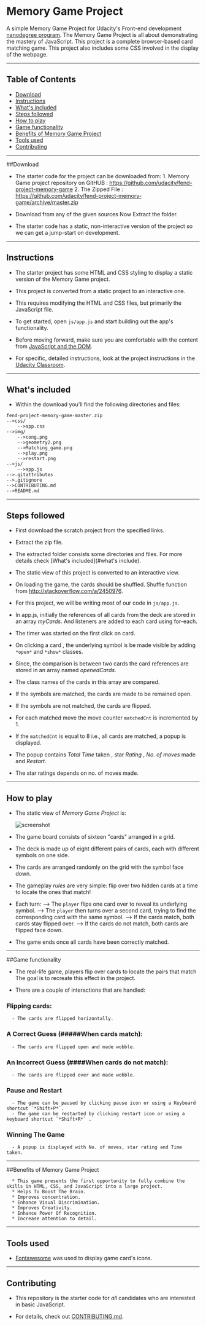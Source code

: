 # Memory Game Project

A simple Memory Game Project for Udacity's Front-end development [nanodegree program](https://www.udacity.com). The Memory Game Project is all about demonstrating the mastery of JavaScript. This project is a complete browser-based card matching game. This project also includes some CSS involved in the display of the webpage.  

--------------------------------------------------------------------------------------------------------------------------

## Table of Contents

* [Download](#download)
* [Instructions](#instructions)
* [What's included](#whats-included)
* [Steps followed](#steps-followed)
* [How to play](#how-to-play)
* [Game functionality](#game-functionality)
* [Benefits of Memory Game Project](#benefits-of-Memory-Game-Project)
* [Tools used](#tools-used)
* [Contributing](#contributing)

--------------------------------------------------------------------------------------------------------------------------

##Download

- The starter code for the project can be downloaded from:
      1. Memory Game project repository on GitHUB : <https://github.com/udacity/fend-project-memory-game>
      2. The Zipped File : <https://github.com/udacity/fend-project-memory-game/archive/master.zip>

- Download from any of the given sources Now Extract the folder.

- The starter code has a static, non-interactive version of the project so we can get a jump-start on development.

--------------------------------------------------------------------------------------------------------------------------

## Instructions

- The starter project has some HTML and CSS styling to display a static version of the Memory Game project.

- This project is converted from a static project to an interactive one.

- This requires modifying the HTML and CSS files, but primarily the JavaScript file.

- To get started, open `js/app.js` and start building out the app's functionality.

- Before moving forward, make sure you are comfortable with the content from [JavaScript and the DOM](https://classroom.udacity.com/courses/ud117).

- For specific, detailed instructions, look at the project instructions in the [Udacity Classroom](https://classroom.udacity.com/me).

--------------------------------------------------------------------------------------------------------------------------

## What's included

- Within the download you'll find the following directories and files:

```
fend-project-memory-game-master.zip
-->css/
    -->app.css
-->img/
    -->cong.png
    -->geometry2.png
    -->Matching_game.png
    -->play.png
    -->restart.png
-->js/
    -->app.js
-->.gitattributes
-->.gitignore
-->CONTRIBUTING.md
-->README.md

```

--------------------------------------------------------------------------------------------------------------------------

## Steps followed

- First download the scratch project from the specified links.

- Extract the zip file.

- The extracted folder consists some directories and files. For more details check [What's included](#what's include).

- The static view of this project is converted to an interactive view.

- On loading the game, the cards should be shuffled. Shuffle function from <http://stackoverflow.com/a/2450976>.

- For this project, we will be writing most of our code in `js/app.js`.

- In app.js, initially the references of all cards from the deck are stored in an array *myCards*. And listeners are added to each card using for-each.

- The timer was started on the first click on card.

- On clicking a card , the underlying symbol is be made visible by adding `*open*` and `*show*` classes.

- Since, the comparison is between two cards the card references are stored in an array named *openedCards*.

- The class names of the cards in this array are compared.

- If the symbols are matched, the cards are made to be remained open.

- If the symbols are not matched, the cards are flipped.

- For each matched move the move counter `matchedCnt` is incremented by 1.

- If the `matchedCnt` is equal to 8 i.e., all cards are matched, a popup is displayed.

- The popup contains *Total Time* taken , star *Rating* , *No. of moves* made and *Restart*.

- The star ratings depends on no. of moves made.

--------------------------------------------------------------------------------------------------------------------------

## How to play
- The static view of *Memory Game Project* is:

  ![screenshot](./img/Matching_game.png)

- The game board consists of sixteen "cards" arranged in a grid.

- The deck is made up of eight different pairs of cards, each with different symbols on one side.

- The cards are arranged randomly on the grid with the symbol face down.

- The gameplay *rules* are very simple: flip over two hidden cards at a time to locate the ones that match!

- Each turn:
	   --> The `player` flips one card over to reveal its underlying symbol.
	   --> The `player` then turns over a second card, trying to find the corresponding card with the same symbol.
     --> If the cards match, both cards stay flipped over.
     --> If the cards do not match, both cards are flipped face down.

- The game ends once all cards have been correctly matched.

--------------------------------------------------------------------------------------------------------------------------

##Game functionality

- The real-life game, players flip over cards to locate the pairs that match The goal is to recreate this effect in the project.

- There are a couple of interactions that are handled:

### Flipping cards:
      - The cards are flipped horizontally.
### A Correct Guess (#####When cards match):
      - The cards are flipped open and made wobble.
### An Incorrect Guess (####When cards do not match):
      - The cards are flipped over and made wobble.
### Pause and Restart
      - The game can be paused by clicking pause icon or using a Keyboard shortcut `*Shift+P*`.
      - The game can be restarted by clicking restart icon or using a keyboard shortcut `*Shift+R*` .
### Winning The Game
      - A popup is displayed with No. of moves, star rating and Time taken.

--------------------------------------------------------------------------------------------------------------------------

##Benefits of Memory Game Project

```
  * This game presents the first opportunity to fully combine the skills in HTML, CSS, and JavaScript into a large project.
  * Helps To Boost The Brain.
  * Improves concentration.
  * Enhance Visual Discrimination.
  * Improves Creativity.
  * Enhance Power Of Recognition.
  * Increase attention to detail.

```

--------------------------------------------------------------------------------------------------------------------------

## Tools used

- [Fontawesome](https://fontawesome.com/icons?from=io) was used to display game card's icons.

--------------------------------------------------------------------------------------------------------------------------

## Contributing

- This repository is the starter code for _all_ candidates who are interested in basic JavaScript.

- For details, check out [CONTRIBUTING.md](CONTRIBUTING.md).
